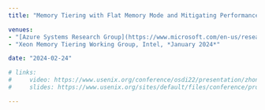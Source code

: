 ```yaml
---
title: "Memory Tiering with Flat Memory Mode and Mitigating Performance Outliers"

venues:
- "[Azure Systems Research Group](https://www.microsoft.com/en-us/research/group/azure-systems-research/), Microsoft, *February 2024*"
- "Xeon Memory Tiering Working Group, Intel, *January 2024*"

date: "2024-02-24"

# links:
#     video: https://www.usenix.org/conference/osdi22/presentation/zhong
#     slides: https://www.usenix.org/sites/default/files/conference/protected-files/osdi22_slides_zhong_yuhong.pdf

---
```

